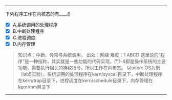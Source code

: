 ---
下列程序工作在内核态的有____()
- [x] A.系统调用的处理程序
- [x] B.中断处理程序
- [x] C.进程调度
- [x] D.内存管理

> 知识点：中断、异常与系统调用。
> 出处：网络
> 难度：1
> ABCD 这里说的“程序”是一种指称，其实就是一些功能的代码实现。而1-4都是操作系统的主要功能，需要执行相关的特权指令，所以工作在内核态。 以ucore OS为例（lab5实验），系统调用的处理程序在kern/syscall目录下，中断处理程序在kern/trap目录下，进程调度在kern/schedule目录下，内存管理在kern/mm目录下

---